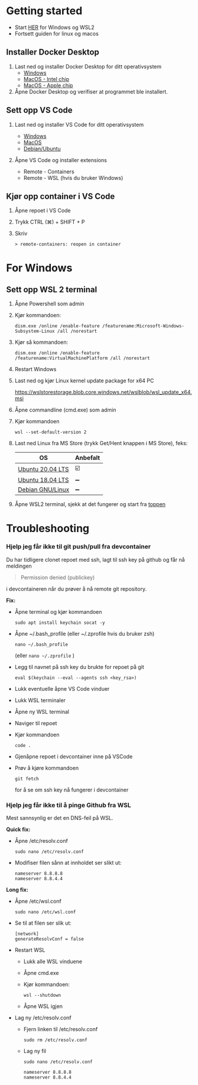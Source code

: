 # <a name="toppen"></a> Getting started

- Start [HER](#windows) for Windows og WSL2
- Fortsett guiden for linux og macos

## Installer Docker Desktop
1. Last ned og installer Docker Desktop for ditt operativsystem
    - [Windows](https://desktop.docker.com/win/stable/amd64/Docker%20Desktop%20Installer.exe?utm_source=docker&utm_medium=webreferral&utm_campaign=dd-smartbutton&utm_location=module)
    - [MacOS - Intel chip](https://desktop.docker.com/mac/stable/amd64/Docker.dmg?utm_source=docker&amp;utm_medium=webreferral&amp;utm_campaign=dd-smartbutton&amp;utm_location=module)
    - [MacOS - Apple chip](https://desktop.docker.com/mac/stable/arm64/Docker.dmg?utm_source=docker&utm_medium=webreferral&utm_campaign=dd-smartbutton&utm_location=module)
2. Åpne Docker Desktop og verifiser at programmet ble installert.

## Sett opp VS Code
1. Last ned og installer VS Code for ditt operativsystem
    - [Windows](https://code.visualstudio.com/sha/download?build=stable&os=win32-x64-user)
    - [MacOS](https://code.visualstudio.com/sha/download?build=stable&os=darwin-universal)
    - [Debian/Ubuntu](https://code.visualstudio.com/sha/download?build=stable&os=linux-deb-x64)
    

2. Åpne VS Code og installer extensions
    * Remote - Containers
    * Remote - WSL (hvis du bruker Windows)

## Kjør opp container i VS Code
1. Åpne repoet i VS Code
2. Trykk CTRL (⌘) + SHIFT + P
3. Skriv 
    
    `> remote-containers: reopen in container`

# <a name="windows"></a>For Windows

## Sett opp WSL 2 terminal
1. Åpne Powershell som admin
2. Kjør kommandoen:

    `dism.exe /online /enable-feature /featurename:Microsoft-Windows-Subsystem-Linux /all /norestart`

3. Kjør så kommandoen:

    `dism.exe /online /enable-feature /featurename:VirtualMachinePlatform /all /norestart`

4. Restart Windows
5. Last ned og kjør Linux kernel update package for x64 PC
    
    https://wslstorestorage.blob.core.windows.net/wslblob/wsl_update_x64.msi

6. Åpne commandline (cmd.exe) som admin
7. Kjør kommandoen

    `wsl --set-default-version 2`

8. Last ned Linux fra MS Store (trykk Get/Hent knappen i MS Store), feks:

    OS | Anbefalt
    -|-
    [Ubuntu 20.04 LTS](https://www.microsoft.com/store/apps/9n6svws3rx71) | ☑️
    [Ubuntu 18.04 LTS](https://www.microsoft.com/store/apps/9N9TNGVNDL3Q) | ➖
    [Debian GNU/Linux](https://www.microsoft.com/store/apps/9MSVKQC78PK6) | ➖

9. Åpne WSL2 terminal, sjekk at det fungerer og start fra [toppen](#toppen)

# Troubleshooting
### __Hjelp jeg får ikke til git push/pull  fra devcontainer__

Du har tidligere clonet repoet med ssh, lagt til ssh key på github og får nå meldingen
>Permission denied (publickey)

i devcontaineren når du prøver å nå remote git repository.

__Fix:__
 - Åpne terminal og kjør kommandoen 

     `sudo apt install keychain socat -y`

 -  Åpne ~/.bash_profile (eller ~/.zprofile hvis du bruker zsh)

     `nano ~/.bash_profile` 
     
     (eller `nano ~/.zprofile` )
 
 - Legg til navnet på ssh key du brukte for repoet på git

     `eval $(keychain --eval --agents ssh <key_rsa>)`

 - Lukk eventuelle åpne VS Code vinduer
 - Lukk WSL terminaler
 - Åpne ny WSL terminal
 - Naviger til repoet
 - Kjør kommandoen

     `code .`
 
 - Gjenåpne repoet i devcontainer inne på VSCode 
 - Prøv å kjøre kommandoen

     `git fetch`

     for å se om ssh key nå fungerer i devcontainer
        
### __Hjelp jeg får ikke til å pinge Github fra WSL__

Mest sannsynlig er det en DNS-feil på WSL.

__Quick fix:__
  - Åpne /etc/resolv.conf

      `sudo nano /etc/resolv.conf`
  - Modifiser filen sånn at innholdet ser slikt ut:
      ```
      nameserver 8.8.8.8
      nameserver 8.8.4.4
      ```

__Long fix:__
  - Åpne /etc/wsl.conf

      `sudo nano /etc/wsl.conf`
  - Se til at filen ser slik ut:
      ```
      [network]
      generateResolvConf = false
      ```
  - Restart WSL
      * Lukk alle WSL vinduene
      * Åpne cmd.exe
      * Kjør kommandoen: 
          
          `wsl --shutdown` 
      * Åpne WSL igjen
  - Lag ny /etc/resolv.conf
      * Fjern linken til /etc/resolv.conf
      
          `sudo rm /etc/resolv.conf`
      * Lag ny fil

          `sudo nano /etc/resolv.conf`
          ```
          nameserver 8.8.8.8
          nameserver 8.8.4.4
          ```